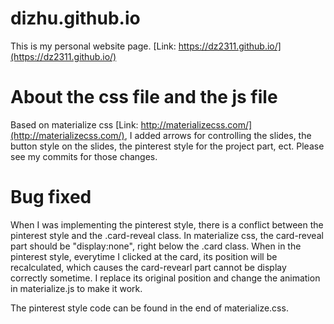 # dizhu.github.io
This is my personal website page.
[Link: https://dz2311.github.io/](https://dz2311.github.io/)


# About the css file and the js file
Based on materialize css [Link: http://materializecss.com/](http://materializecss.com/), I added arrows for controlling the slides, the button style on the slides, the pinterest style for the project part, ect. Please see my commits for those changes. 

# Bug fixed
When I was implementing the pinterest style, there is a conflict between the pinterest style and the .card-reveal class. In materialize css, the card-reveal part should be "display:none", right below the .card class. When in the pinterest style, everytime I clicked at the card, its position will be recalculated, which causes the card-revearl part cannot be display correctly sometime. I replace its original position and change the animation in materialize.js to make it work.

The pinterest style code can be found in the end of materialize.css.
